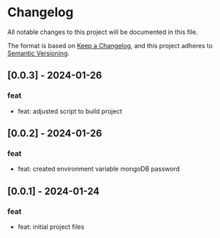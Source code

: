 # Changelog

All notable changes to this project will be documented in this file.

The format is based on [Keep a Changelog](https://keepachangelog.com/en/1.0.0/),
and this project adheres to [Semantic Versioning](https://semver.org/spec/v2.0.0.html).

## [0.0.3] - 2024-01-26

### feat

-   feat: adjusted script to build project

## [0.0.2] - 2024-01-26

### feat

-   feat: created environment variable mongoDB password

## [0.0.1] - 2024-01-24

### feat

-   feat: initial project files
